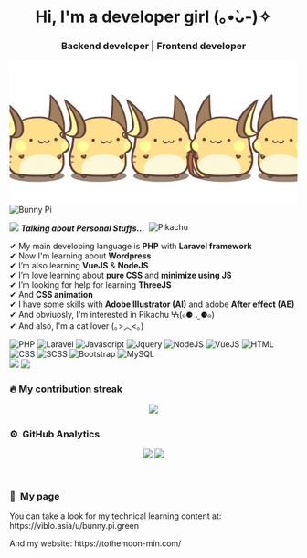 <h1 align="center">Hi, I'm a developer girl 	(｡•̀ᴗ-)✧</h1>
<h3 align="center">Backend developer | Frontend developer</h3>
<p align="center">
	<img alt="background image" src="assets/raichu.gif" align="right"/>
</p>

<p align="left"> <img src="http://estruyf-github.azurewebsites.net/api/VisitorHit?user=BunnyPi04&repo=bunny_pi&countColor=%23f07167" alt="Bunny Pi" /> </p>
<img align="right" width=260px alt="Pikachu" src="https://scontent.fpnh22-1.fna.fbcdn.net/v/t1.0-9/86730427_2665376556908417_8868888002001108992_o.jpg?_nc_cat=111&ccb=3&_nc_sid=09cbfe&_nc_ohc=z60hCE8-mswAX9nXsPZ&_nc_ht=scontent.fpnh22-1.fna&oh=6dd691ac427e77b2335f3fec6f34d593&oe=605C90FF" />

<img src="https://static.wixstatic.com/media/392ab3_e2853f9e90144d188a130c9f53c5cb94~mv2.gif/v1/fit/w_292,h_292,al_c,q_80/file.webp" width="30px">&nbsp;***Talking about Personal Stuffs...***

✔ My main developing language is **PHP** with **Laravel framework**<br>
✔ Now I'm learning about **Wordpress**<br>
✔ I’m also learning **VueJS** & **NodeJS**<br>
✔ I’m love learning about **pure CSS** and **minimize using JS**<br>
✔ I’m looking for help for learning **ThreeJS**<br>
✔ And **CSS animation**<br>
✔ I have some skills with **Adobe Illustrator (AI)** and adobe **After effect (AE)**<br>
✔ And obviuosly, I'm interested in Pikachu ϞϞ(๑⚈ ․̫ ⚈๑)<br>
✔ And also, I'm a cat lover (｡>︿<｡) <br>

![PHP](https://img.shields.io/badge/PHP-777BB4?style=for-the-badge&logo=php&logoColor=white)
![Laravel](https://img.shields.io/badge/Laravel-FF2D20?style=for-the-badge&logo=laravel&logoColor=white)
![Javascript](https://img.shields.io/badge/JavaScript-F7DF1E?style=for-the-badge&logo=javascript&logoColor=black)
![Jquery](https://img.shields.io/badge/jQuery-0769AD?style=for-the-badge&logo=jquery&logoColor=white)
![NodeJS](https://img.shields.io/badge/Node.js-43853D?style=for-the-badge&logo=node.js&logoColor=white)
![VueJS](https://img.shields.io/badge/Vue.js-35495E?style=for-the-badge&logo=vue.js&logoColor=4FC08D)
![HTML](https://img.shields.io/badge/HTML5-E34F26?style=for-the-badge&logo=html5&logoColor=white)
![CSS](https://img.shields.io/badge/CSS3-1572B6?style=for-the-badge&logo=css3&logoColor=white)
![SCSS](https://img.shields.io/badge/Sass-CC6699?style=for-the-badge&logo=sass&logoColor=white)
![Bootstrap](https://img.shields.io/badge/Bootstrap-563D7C?style=for-the-badge&logo=bootstrap&logoColor=white)
![MySQL](https://img.shields.io/badge/MySQL-00000F?style=for-the-badge&logo=mysql&logoColor=white)
<br/>
<img src="https://upload.wikimedia.org/wikipedia/commons/thumb/6/66/Illustrator_CC_icon.png/492px-Illustrator_CC_icon.png" height="30px" style="margin-bottom: 1px;"/>
<img src="https://encrypted-tbn0.gstatic.com/images?q=tbn:ANd9GcRs-Th6IJu1kcno9KULx6QEEPkTYFx-KPpacg&usqp=CAU" height="30px"/>


### 🔥 My contribution streak
<p align="center">
  <a href="https://github.com/BunnyPi04/github-readme-streak-stats">
    <img src="https://github-readme-streak-stats.herokuapp.com/?user=BunnyPi04#version3"/>
  </a>
</p>

### ⚙️ &nbsp;GitHub Analytics
<p align="center">
  <img height="150em" src="https://github-readme-stats.vercel.app/api?username=BunnyPi04&include_all_commits=true&count_private=true&show_icons=true&line_height=20&title_color=f07167&icon_color=0081a7&text_color=f4a261&bg_color=fdfcdc,fdfcdc,fdfcdc"/>

<img height="150em" src="https://github-readme-stats-eight-theta.vercel.app/api/top-langs/?username=BunnyPi04&layout=compact&langs_count=8&theme=algolia&title_color=f07167&icon_color=0081a7&text_color=f4a261&bg_color=fdfcdc,fdfcdc,fdfcdc"/>
</p>
<br/>


### 🌱 &nbsp;My page
<p>You can take a look for my technical learning content at: https://viblo.asia/u/bunny.pi.green</p>
<p>And my website: https://tothemoon-min.com/</p>


